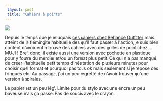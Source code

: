 ```yaml
---
 layout: post
 title: "Cahiers à points"
---
```


![](http://farm4.static.flickr.com/3199/2399170488_924bceaf3b_b.jpg)

Depuis le temps que je reluquais [ces cahiers chez Behance Outfitter](http://www.creativesoutfitter.com/Products/Dot-Grid-Book/9) mais atteint de la flémingite habituelle dès qu'il faut passer à l'action, je suis bien content d'avoir enfin trouvé des cahiers avec des grilles de point chez ... MUJI ! Bref, donc, il existe aussi une version avec pochette en plastique pour y foutre du merdier et/ou un format plus petit. Ce qui n'a pas manqué de créer l'habituelle petit temps d'hésitation de plusieurs minutes pour choisir quel format et pourquoi pas tous ok mais seulement si je repose ces fringues etc. Au passage, j'ai un peu regretté de n'avoir trouver qu'une version à spirales.

Le papier est un peu lég'. Limite pour du stylo avec une encre un peu baveuse mais ça passe. Pas de soucis avec le crayon.

